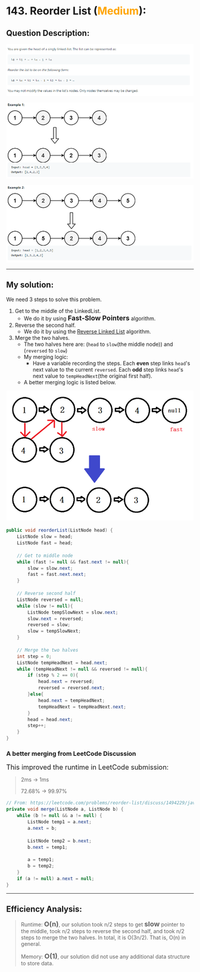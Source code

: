 # 143. Reorder List (<span style="color:orange">Medium</span>):

## Question Description:
![Question](images/Q143.PNG)

![Example 1](images/Q143.1.PNG)

![Example 2](images/Q143.2.PNG)

---
## My solution:

We need 3 steps to solve this problem.

1. Get to the middle of the LinkedList.
   * We do it by using <font size=4>**Fast-Slow Pointers**</font> algorithm.
2. Reverse the second half.
   * We do it by using the [Reverse Linked List](LinkedList/Singly%20Linked%20List/Easy/206.%20Reverse%20Linked%20List) algorithm.
3. Merge the two halves.
   * The two halves here are: (`head` to `slow`(the middle node)) and (`reversed` to `slow`)
   * My merging logic:
     * Have a variable recording the steps. Each **even** step links ``head``'s next value to the current ``reversed``. Each **odd** step links ``head``'s next value to ``tempHeadNext``(the original first half).
   * A better merging logic is listed below.

![Explanation](images/Q143.explanation.png)

```java
public void reorderList(ListNode head) {
    ListNode slow = head;
    ListNode fast = head;
    
    // Get to middle node
    while (fast != null && fast.next != null){
        slow = slow.next;
        fast = fast.next.next;
    }
    
    // Reverse second half
    ListNode reversed = null;
    while (slow != null){
        ListNode tempSlowNext = slow.next;
        slow.next = reversed;
        reversed = slow;
        slow = tempSlowNext;
    }
    
    // Merge the two halves
    int step = 0;
    ListNode tempHeadNext = head.next;
    while (tempHeadNext != null && reversed != null){
        if (step % 2 == 0){
            head.next = reversed;
            reversed = reversed.next;
        }else{
            head.next = tempHeadNext;
            tempHeadNext = tempHeadNext.next;
        }
        head = head.next;
        step++;
    }
}
```

<h3> A better merging from LeetCode Discussion</h3>

<font size=4>This improved the runtime in LeetCode submission:</font>

> 2ms -> 1ms
> 
> 72.68% -> 99.97%

```java
// From: https://leetcode.com/problems/reorder-list/discuss/1494229/java-100
private void merge(ListNode a, ListNode b) {        
    while (b != null && a != null) {
        ListNode temp1 = a.next;
        a.next = b;
        
        ListNode temp2 = b.next;
        b.next = temp1;
        
        a = temp1;
        b = temp2;
    }
    if (a != null) a.next = null;
}
```

---
## Efficiency Analysis:
>Runtime: <font size=4>**O(n)**</font>, our solution took n/2 steps to get <font size=4>**slow**</font> pointer to the middle, took n/2 steps to reverse the second half, and took n/2 steps to merge the two halves. In total, it is O(3n/2). That is, O(n) in general.
>
>Memory: <font size=4>**O(1)**</font>, our solution did not use any additional data structure to store data.